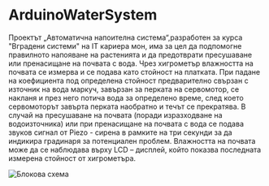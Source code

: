 # ArduinoWaterSystem
Проектът „Автоматична напоителна система“,разработен за курса "Вградени системи" на IT кариера мон, има за цел да подпомогне правилното напояване на растенията и да предотврати пресушаване или пренасищане на почвата с вода.
Чрез хигрометър влажността на почвата се измерва и се подава като стойност на платката. При падане на коефициента под определена стойност предварително свързан с източник на вода маркуч, завързан за перката на сервомотор, се накланя и през него потича вода за определено време, след което сервомоторът завърта перката наобратно и течът се прекратява.  В случай на пресушаване на почвата (поради изразходване на водоизточника) или при пренасищане на почвата с вода се подава звуков сигнал от Piezo - сирена в рамките на три секунди за да индикира градинаря за потенциален проблем.  Влажността на почвата може да се наблюдава върху LCD – дисплей, който показва последната измерена стойност от хигрометъра.

![Блокова схема](http://prntscr.com/jc4n5YpHqYM_)

